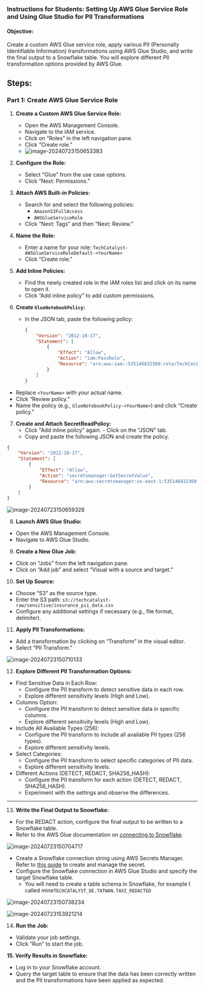 ### Instructions for Students: Setting Up AWS Glue Service Role and Using Glue Studio for PII Transformations

#### Objective:

Create a custom AWS Glue service role, apply various PII (Personally Identifiable Information) transformations using AWS Glue Studio, and write the final output to a Snowflake table. You will explore different PII transformation options provided by AWS Glue.

## Steps:

### Part 1: Create AWS Glue Service Role

1. **Create a Custom AWS Glue Service Role:**
   - Open the AWS Management Console.
   - Navigate to the IAM service.
   - Click on “Roles” in the left navigation pane.
   - Click “Create role.”
   - ![image-20240723150653383](images/image-20240723150653383.png)
2. **Configure the Role:**
   - Select "Glue" from the use case options.
   - Click “Next: Permissions.”
3. **Attach AWS Built-in Policies:**
   - Search for and select the following policies:
     - `AmazonS3FullAccess`
     - `AWSGlueServiceRole`
   - Click “Next: Tags” and then “Next: Review.”
4. **Name the Role:**
   - Enter a name for your role: `TechCatalyst-AWSGlueServiceRoleDefault-<YourName>`
   - Click “Create role.”
5. **Add Inline Policies:**
   - Find the newly created role in the IAM roles list and click on its name to open it.
   - Click “Add inline policy” to add custom permissions.

6. **Create `GlueNotebookPolicy`:**

   - In the JSON tab, paste the following policy:

     ```json
     {
         "Version": "2012-10-17",
         "Statement": [
             {
                 "Effect": "Allow",
                 "Action": "iam:PassRole",
                 "Resource": "arn:aws:iam::535146832369:role/TechCatalyst-AWSGlueServiceRoleDefault-<YourName>"
             }
         ]
     }
     ```

- Replace `<YourName>` with your actual name.
- Click “Review policy.”
- Name the policy (e.g., `GlueNotebookPolicy-<YourName>`) and click “Create policy.”

7. **Create and Attach SecretReadPolicy:** 
   * Click "Add inline policy" again. - Click on the “JSON” tab. 
   * Copy and paste the following JSON and create the policy.

```json
{
    "Version": "2012-10-17",
    "Statement": [
        {
            "Effect": "Allow",
            "Action": "secretsmanager:GetSecretValue",
            "Resource": "arn:aws:secretsmanager:us-east-1:535146832369:secret:snwoflake-tatwan-CLLOG4"
        }
    ]
}
```

![image-20240723150659328](images/image-20240723150659328.png)

8. **Launch AWS Glue Studio:**

- Open the AWS Management Console.
- Navigate to AWS Glue Studio.

9. **Create a New Glue Job:**

- Click on “Jobs” from the left navigation pane.
- Click on “Add job” and select “Visual with a source and target.”

10. **Set Up Source:**

- Choose “S3” as the source type.
- Enter the S3 path: `s3://techcatalyst-raw/sensitive/insurance_pii_data.csv`
- Configure any additional settings if necessary (e.g., file format, delimiter).

11. **Apply PII Transformations:**

- Add a transformation by clicking on “Transform” in the visual editor.
- Select “PII Transform.”

![image-20240723150710133](images/image-20240723150710133.png)

12. **Explore Different PII Transformation Options:**

- Find Sensitive Data in Each Row:
  - Configure the PII transform to detect sensitive data in each row.
  - Explore different sensitivity levels (High and Low).
- Columns Option:
  - Configure the PII transform to detect sensitive data in specific columns.
  - Explore different sensitivity levels (High and Low).
- Include All Available Types (256):
  - Configure the PII transform to include all available PII types (256 types).
  - Explore different sensitivity levels.
- Select Categories:
  - Configure the PII transform to select specific categories of PII data.
  - Explore different sensitivity levels.
- Different Actions (DETECT, REDACT, SHA256_HASH):
  - Configure the PII transform for each action (DETECT, REDACT, SHA256_HASH).
  - Experiment with the settings and observe the differences.

----



13. **Write the Final Output to Snowflake:**

- For the REDACT action, configure the final output to be written to a Snowflake table.
- Refer to the AWS Glue documentation on [connecting to Snowflake](https://docs.aws.amazon.com/glue/latest/dg/aws-glue-programming-etl-connect-snowflake-home.html).

![image-20240723150704717](images/image-20240723150704717.png)

- Create a Snowflake connection string using AWS Secrets Manager. Refer to [this guide](https://docs.aws.amazon.com/secretsmanager/latest/userguide/create_secret.html) to create and manage the secret.
- Configure the Snowflake connection in AWS Glue Studio and specify the target Snowflake table.
  - You will need to create a table schema in Snowflake, for example I called mine`TECHCATALYST_DE.TATWAN.TAXI_REDACTED`



![image-20240723150738234](images/image-20240723150738234.png)

![image-20240723153921214](images/image-20240723153921214.png)

14. **Run the Job:**

- Validate your job settings.
- Click “Run” to start the job.

**15. Verify Results in Snowflake:**

- Log in to your Snowflake account.
- Query the target table to ensure that the data has been correctly written and the PII transformations have been applied as expected.











